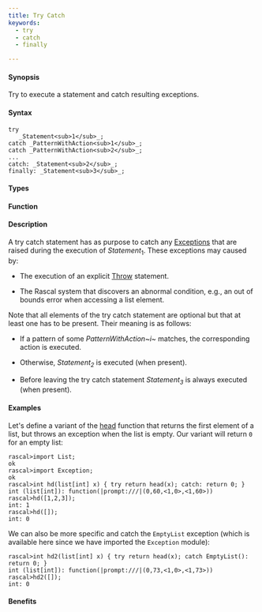 ```yaml
---
title: Try Catch
keywords:
  - try
  - catch
  - finally

---
```


#### Synopsis

Try to execute a statement and catch resulting exceptions.

#### Syntax

```rascal
try
   _Statement<sub>1</sub>_;
catch _PatternWithAction<sub>1</sub>_;
catch _PatternWithAction<sub>2</sub>_;
...
catch: _Statement<sub>2</sub>_;
finally: _Statement<sub>3</sub>_;
```

#### Types

#### Function

#### Description

A try catch statement has as purpose to catch any [Exceptions](/docs/Library/Exception) that are raised 
during the execution of _Statement_<sub>1</sub>.
These exceptions may caused by:

*  The execution of an explicit [Throw](/docs/Rascal/Statements/Throw) statement.

*  The Rascal system that discovers an abnormal condition, e.g., an out of bounds error when accessing a list element.


Note that all elements of the try catch statement are optional but that at least one has to be present. 
Their meaning is as follows:

*  If a pattern of some _PatternWithAction~i~_ matches, the corresponding action is executed.

*  Otherwise, _Statement<sub>2</sub>_ is executed (when present).

*  Before leaving the try catch statement _Statement<sub>3</sub>_ is always executed (when present).

#### Examples

Let's define a variant of the [head](/docs/Library/List#List-head) function that returns the first element of a list,
but throws an exception when the list is empty. Our variant will return `0` for an empty list:

```rascal-shell
rascal>import List;
ok
rascal>import Exception;
ok
rascal>int hd(list[int] x) { try return head(x); catch: return 0; }
int (list[int]): function(|prompt:///|(0,60,<1,0>,<1,60>))
rascal>hd([1,2,3]);
int: 1
rascal>hd([]);
int: 0
```
We can also be more specific and catch the `EmptyList` exception
(which is available here since we have imported the `Exception` module):

```rascal-shell
rascal>int hd2(list[int] x) { try return head(x); catch EmptyList(): return 0; }
int (list[int]): function(|prompt:///|(0,73,<1,0>,<1,73>))
rascal>hd2([]);
int: 0
```


#### Benefits


